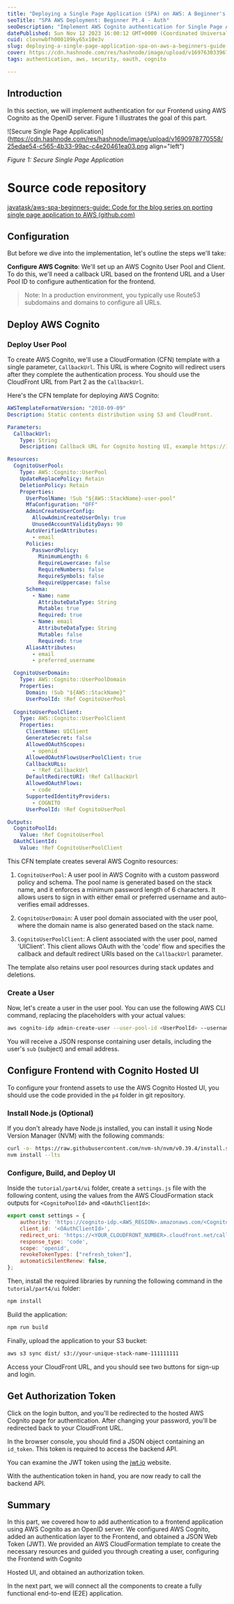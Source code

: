 ```yaml
---
title: "Deploying a Single Page Application (SPA) on AWS: A Beginner's Guide. Part 4. Authentication"
seoTitle: "SPA AWS Deployment: Beginner Pt.4 - Auth"
seoDescription: "Implement AWS Cognito authentication for Single Page Applications: configure user pool, deploy resources, integrate frontend, and obtain JWT tokens"
datePublished: Sun Nov 12 2023 16:00:12 GMT+0000 (Coordinated Universal Time)
cuid: clovnwbfh000109ky65x10e3v
slug: deploying-a-single-page-application-spa-on-aws-a-beginners-guide-part-4-authentication
cover: https://cdn.hashnode.com/res/hashnode/image/upload/v1697630339672/4763e48f-fdea-45ac-bcd2-91109ac12d90.png
tags: authentication, aws, security, oauth, cognito

---
```


## Introduction

In this section, we will implement authentication for our Frontend using AWS Cognito as the OpenID server. Figure 1 illustrates the goal of this part.

![Secure Single Page Application](https://cdn.hashnode.com/res/hashnode/image/upload/v1690978770558/25edae54-c565-4b33-99ac-c4e20461ea03.png align="left")

*Figure 1: Secure Single Page Application*

# Source code repository

[javatask/aws-spa-beginners-guide: Code for the blog series on porting single page application to AWS (](https://github.com/javatask/aws-spa-beginners-guide)[github.com](http://github.com)[)](https://github.com/javatask/aws-spa-beginners-guide)

## Configuration

But before we dive into the implementation, let's outline the steps we'll take:

**Configure AWS Cognito**: We'll set up an AWS Cognito User Pool and Client. To do this, we'll need a callback URL based on the frontend URL and a User Pool ID to configure authentication for the frontend.

> Note: In a production environment, you typically use Route53 subdomains and domains to configure all URLs.

## Deploy AWS Cognito

### Deploy User Pool

To create AWS Cognito, we'll use a CloudFormation (CFN) template with a single parameter, `CallbackUrl`. This URL is where Cognito will redirect users after they complete the authentication process. You should use the CloudFront URL from Part 2 as the `CallbackUrl`.

Here's the CFN template for deploying AWS Cognito:

```yaml
AWSTemplateFormatVersion: "2010-09-09"
Description: Static contents distribution using S3 and CloudFront.

Parameters:
  CallbackUrl:
    Type: String
    Description: Callback URL for Cognito hosting UI, example https://111111.cloudfront.net/callback.html

Resources:
  CognitoUserPool:
    Type: AWS::Cognito::UserPool
    UpdateReplacePolicy: Retain
    DeletionPolicy: Retain
    Properties:
      UserPoolName: !Sub "${AWS::StackName}-user-pool"
      MfaConfiguration: "OFF"
      AdminCreateUserConfig:
        AllowAdminCreateUserOnly: true
        UnusedAccountValidityDays: 90
      AutoVerifiedAttributes:
        - email
      Policies:
        PasswordPolicy:
          MinimumLength: 6
          RequireLowercase: false
          RequireNumbers: false
          RequireSymbols: false
          RequireUppercase: false
      Schema:
        - Name: name
          AttributeDataType: String
          Mutable: true
          Required: true
        - Name: email
          AttributeDataType: String
          Mutable: false
          Required: true
      AliasAttributes:
        - email
        - preferred_username

  CognitoUserDomain:
    Type: AWS::Cognito::UserPoolDomain
    Properties:
      Domain: !Sub "${AWS::StackName}"
      UserPoolId: !Ref CognitoUserPool
  
  CognitoUserPoolClient:
    Type: AWS::Cognito::UserPoolClient
    Properties:
      ClientName: UIClient
      GenerateSecret: false
      AllowedOAuthScopes:
        - openid
      AllowedOAuthFlowsUserPoolClient: true
      CallbackURLs:
        - !Ref CallbackUrl
      DefaultRedirectURI: !Ref CallbackUrl
      AllowedOAuthFlows: 
        - code
      SupportedIdentityProviders:
        - COGNITO
      UserPoolId: !Ref CognitoUserPool

Outputs:
  CognitoPoolId:
    Value: !Ref CognitoUserPool
  OAuthClientId:
    Value: !Ref CognitoUserPoolClient
```

This CFN template creates several AWS Cognito resources:

1. `CognitoUserPool`: A user pool in AWS Cognito with a custom password policy and schema. The pool name is generated based on the stack name, and it enforces a minimum password length of 6 characters. It allows users to sign in with either email or preferred username and auto-verifies email addresses.
    
2. `CognitoUserDomain`: A user pool domain associated with the user pool, where the domain name is also generated based on the stack name.
    
3. `CognitoUserPoolClient`: A client associated with the user pool, named 'UIClient'. This client allows OAuth with the 'code' flow and specifies the callback and default redirect URIs based on the `CallbackUrl` parameter.
    

The template also retains user pool resources during stack updates and deletions.

### Create a User

Now, let's create a user in the user pool. You can use the following AWS CLI command, replacing the placeholders with your actual values:

```bash
aws cognito-idp admin-create-user --user-pool-id <UserPoolId> --username <Username> --temporary-password <TemporaryPassword> --user-attributes Name=email,Value=<EmailAddress>
```

You will receive a JSON response containing user details, including the user's `sub` (subject) and email address.

## Configure Frontend with Cognito Hosted UI

To configure your frontend assets to use the AWS Cognito Hosted UI, you should use the code provided in the `p4` folder in git repository.

### Install Node.js (Optional)

If you don't already have Node.js installed, you can install it using Node Version Manager (NVM) with the following commands:

```bash
curl -o- https://raw.githubusercontent.com/nvm-sh/nvm/v0.39.4/install.sh | bash
nvm install --lts
```

### Configure, Build, and Deploy UI

Inside the `tutorial/part4/ui` folder, create a `settings.js` file with the following content, using the values from the AWS CloudFormation stack outputs for `<CognitoPoolId>` and `<OAuthClientId>`:

```javascript
export const settings = {
    authority: 'https://cognito-idp.<AWS_REGION>.amazonaws.com/<CognitoPoolId>',
    client_id: '<OAuthClientId>',
    redirect_uri: 'https://<YOUR_CLOUDFRONT_NUMBER>.cloudfront.net/callback.html',
    response_type: 'code',
    scope: 'openid',
    revokeTokenTypes: ["refresh_token"],
    automaticSilentRenew: false,
};
```

Then, install the required libraries by running the following command in the `tutorial/part4/ui` folder:

```bash
npm install
```

Build the application:

```bash
npm run build
```

Finally, upload the application to your S3 bucket:

```bash
aws s3 sync dist/ s3://your-unique-stack-name-111111111
```

Access your CloudFront URL, and you should see two buttons for sign-up and login.

## Get Authorization Token

Click on the login button, and you'll be redirected to the hosted AWS Cognito page for authentication. After changing your password, you'll be redirected back to your CloudFront URL.

In the browser console, you should find a JSON object containing an `id_token`. This token is required to access the backend API.

You can examine the JWT token using the [jwt.io](https://jwt.io/) website.

With the authentication token in hand, you are now ready to call the backend API.

## Summary

In this part, we covered how to add authentication to a frontend application using AWS Cognito as an OpenID server. We configured AWS Cognito, added an authentication layer to the Frontend, and obtained a JSON Web Token (JWT). We provided an AWS CloudFormation template to create the necessary resources and guided you through creating a user, configuring the Frontend with Cognito

Hosted UI, and obtained an authorization token.

In the next part, we will connect all the components to create a fully functional end-to-end (E2E) application.
